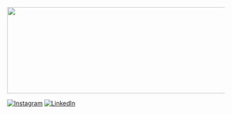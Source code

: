 <img src="https://media.giphy.com/media/U7z9ReCpE1AXzYnYet/giphy.gif" width="800" height="200" />

[![Instagram](https://img.shields.io/badge/Instagram-%23E4405F.svg?logo=Instagram&logoColor=white)](https://instagram.com/faruktinazz) [![LinkedIn](https://img.shields.io/badge/LinkedIn-%230077B5.svg?logo=linkedin&logoColor=white)](https://linkedin.com/in/omer-faruk-genc) 
